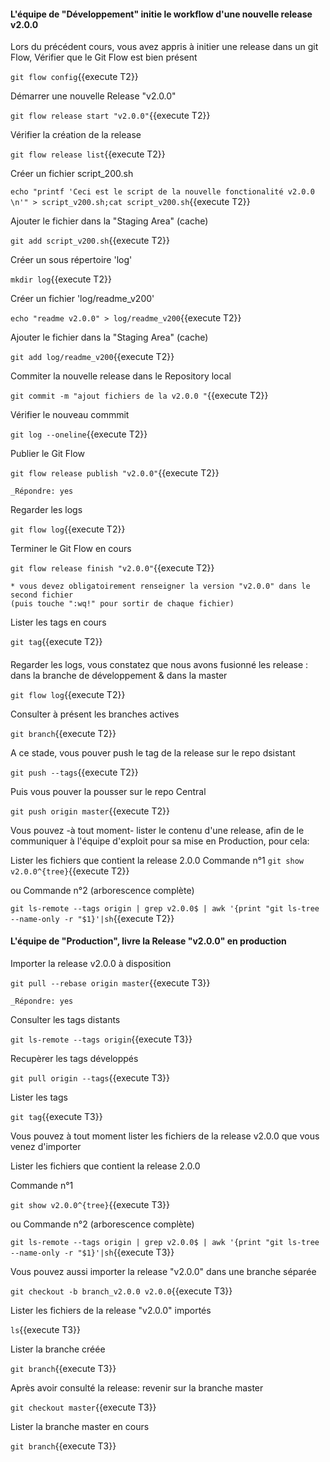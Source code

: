 #### L'équipe de "Développement" initie le workflow d'une nouvelle release v2.0.0
 
Lors du précédent cours, vous avez  appris à initier une release dans un git Flow,
Vérifier que le Git Flow est bien présent

 `git flow config`{{execute T2}}

 Démarrer une nouvelle Release  "v2.0.0"
 
 `git flow release start "v2.0.0"`{{execute T2}}
 
 Vérifier la création de la release
 
 `git flow release list`{{execute T2}}

 Créer un fichier script_200.sh
 
 `echo "printf 'Ceci est le script de la nouvelle fonctionalité v2.0.0 \n'" > script_v200.sh;cat script_v200.sh`{{execute T2}}
 
 Ajouter le fichier dans la "Staging Area" (cache)
 
 `git add script_v200.sh`{{execute T2}}
 
 Créer un sous répertoire 'log'
 
 `mkdir log`{{execute T2}}
 
 Créer un fichier 'log/readme_v200'
 
 `echo "readme v2.0.0" > log/readme_v200`{{execute T2}}
 
  Ajouter le fichier dans la "Staging Area" (cache)
  
 `git add log/readme_v200`{{execute T2}}
 
 Commiter la nouvelle release dans le Repository local 
 
  `git commit -m "ajout fichiers de la v2.0.0 "`{{execute T2}}
   
 Vérifier le nouveau commmit
 
 `git log --oneline`{{execute T2}}
 
 Publier le Git Flow 
 
 `git flow release publish "v2.0.0"`{{execute T2}}
 
 ```
 _Répondre: yes
  ```
 
 Regarder les logs 
 
 `git flow log`{{execute T2}}
 
 Terminer le Git Flow en cours 
 
 `git flow release finish "v2.0.0"`{{execute T2}}

 ```
 * vous devez obligatoirement renseigner la version "v2.0.0" dans le second fichier
 (puis touche ":wq!" pour sortir de chaque fichier)  
 ``` 

Lister les tags en cours

 `git tag`{{execute T2}}
 
####
 Regarder les logs, vous constatez que nous avons fusionné les release :  dans la branche de développement & dans la master 
 
 `git flow log`{{execute T2}}


Consulter à présent les branches actives 

  `git branch`{{execute T2}}


 
 A ce stade, vous pouver push le tag de la release sur le repo dsistant 
 
 `git push --tags`{{execute T2}}

Puis vous pouver la pousser sur le repo Central

 `git push origin master`{{execute T2}}
  

Vous pouvez -à tout moment- lister le contenu d'une release, afin de le communiquer à l'équipe d'exploit pour sa mise en Production, 
pour cela:

   Lister les fichiers que contient la release 2.0.0
   Commande n°1
  `git show v2.0.0^{tree}`{{execute T2}}
  
  ou 
  Commande n°2  (arborescence complète)
  
  `git ls-remote --tags origin | grep v2.0.0$ | awk '{print "git ls-tree --name-only -r "$1}'|sh`{{execute T2}}
 

  
  
####
#### 
#### L'équipe de "Production", livre la Release "v2.0.0" en production

Importer la release  v2.0.0 à disposition

  `git pull --rebase origin master`{{execute T3}}
 ```
 _Répondre: yes
  ```

Consulter les tags distants 

  `git ls-remote --tags origin`{{execute T3}}



Recupèrer les tags développés

  `git pull origin --tags`{{execute T3}}


Lister les tags

  `git tag`{{execute T3}}



Vous pouvez à tout moment lister les fichiers de la release v2.0.0 que vous venez d'importer

Lister les fichiers que contient la release 2.0.0

   Commande n°1
   
  `git show v2.0.0^{tree}`{{execute T3}}
  
  ou 
  Commande n°2  (arborescence complète)
  
  `git ls-remote --tags origin | grep v2.0.0$ | awk '{print "git ls-tree --name-only -r "$1}'|sh`{{execute T3}}
 

Vous pouvez aussi importer la release "v2.0.0"  dans une branche séparée

  `git checkout -b branch_v2.0.0 v2.0.0`{{execute T3}}

Lister les fichiers de la release "v2.0.0" importés 

  `ls`{{execute T3}}

Lister la branche créée

  `git branch`{{execute T3}}

Après avoir consulté la release: revenir sur la branche master

  `git checkout master`{{execute T3}}
  
  Lister la branche master en cours

  `git branch`{{execute T3}}
